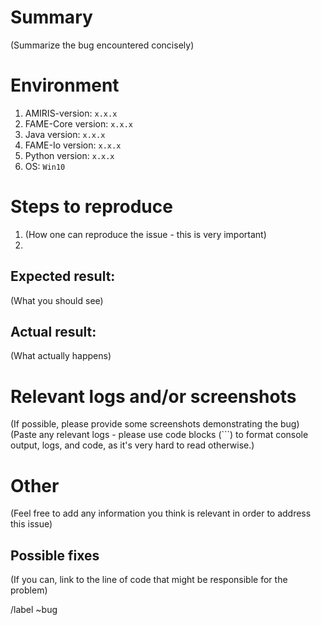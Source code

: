 # Summary

(Summarize the bug encountered concisely)

# Environment
1. AMIRIS-version: `x.x.x`
1. FAME-Core version: `x.x.x`
1. Java version: `x.x.x`
1. FAME-Io version: `x.x.x`
1. Python version: `x.x.x`
1. OS: `Win10`

# Steps to reproduce
1. (How one can reproduce the issue - this is very important)
2. 

## Expected result:
(What you should see)

## Actual result: 
(What actually happens)

# Relevant logs and/or screenshots 
(If possible, please provide some screenshots demonstrating the bug)
(Paste any relevant logs - please use code blocks (```) to format console output, logs, and code, as it's very hard to read otherwise.)

# Other
(Feel free to add any information you think is relevant in order to address this issue)


## Possible fixes

(If you can, link to the line of code that might be responsible for the problem)

/label ~bug